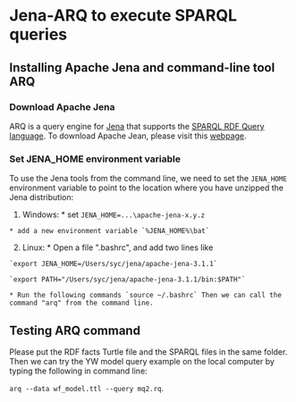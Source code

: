# Jena-ARQ to execute SPARQL queries

## Installing Apache Jena and command-line tool ARQ

### Download Apache Jena

ARQ is a query engine for [Jena](http://jena.apache.org/) that supports the [SPARQL RDF Query language](http://www.w3.org/TR/sparql11-query/). To download Apache Jean, please visit this [webpage](https://jena.apache.org/download/index.cgi).

### Set JENA_HOME environment variable

To use the Jena tools from the command line, we need to set the `JENA_HOME` environment variable to point to the location where you have unzipped the Jena distribution:

  1. Windows:
    * set `JENA_HOME=...\apache-jena-x.y.z`
    
    * add a new environment variable `%JENA_HOME%\bat`
       
  2. Linux:
    * Open a file ".bashrc", and add two lines like
    
    `export JENA_HOME=/Users/syc/jena/apache-jena-3.1.1` 
    
    `export PATH="/Users/syc/jena/apache-jena-3.1.1/bin:$PATH"`
    
    * Run the following commands `source ~/.bashrc` Then we can call the command "arq" from the command line.

## Testing ARQ command
   
Please put the RDF facts Turtle file and the SPARQL files in the same folder. Then we can try the YW model query example on the local computer by typing the following in command line:

 `arq --data wf_model.ttl --query mq2.rq`.
             
